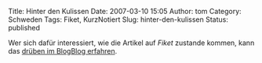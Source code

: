 Title: Hinter den Kulissen
Date: 2007-03-10 15:05
Author: tom
Category: Schweden
Tags: Fiket, KurzNotiert
Slug: hinter-den-kulissen
Status: published

Wer sich dafür interessiert, wie die Artikel auf *Fiket* zustande
kommen, kann das [drüben im BlogBlog
erfahren](http://blogblog.thomasmarquart.net/2007/03/10/blogger-stoeckchen/#ueberfiket).

